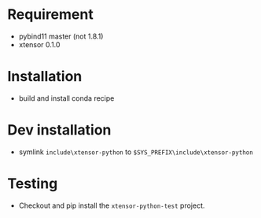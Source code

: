 # Requirement

 - pybind11 master (not 1.8.1)
 - xtensor 0.1.0

# Installation

 - build and install conda recipe

# Dev installation

 - symlink `include\xtensor-python` to `$SYS_PREFIX\include\xtensor-python`

# Testing

 - Checkout and pip install the `xtensor-python-test` project.
